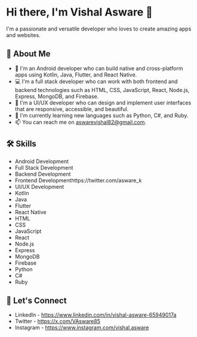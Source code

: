 # Hi there, I'm Vishal Asware 👋

I'm a passionate and versatile developer who loves to create amazing apps and websites.

## 🚀 About Me
- 📱 I'm an Android developer who can build native and cross-platform apps using Kotlin, Java, Flutter, and React Native.
- 💻 I'm a full stack developer who can work with both frontend and backend technologies such as HTML, CSS, JavaScript, React, Node.js, Express, MongoDB, and Firebase.
- 🎨 I'm a UI/UX developer who can design and implement user interfaces that are responsive, accessible, and beautiful.
- 🌱 I'm currently learning new languages such as Python, C#, and Ruby.
- 📫 You can reach me on aswarevishal82@gmail.com.

## 🛠️ Skills
- Android Development
- Full Stack Development
- Backend Development
- Frontend Developmenthttps://twitter.com/asware_k
- UI/UX Development
- Kotlin
- Java
- Flutter
- React Native
- HTML
- CSS
- JavaScript
- React
- Node.js
- Express
- MongoDB
- Firebase
- Python
- C#
- Ruby

## 🙌 Let's Connect
- LinkedIn - https://www.linkedin.com/in/vishal-asware-65949017a
- Twitter - https://x.com/VAsware85
- Instagram - https://www.instagram.com/vishal.asware
